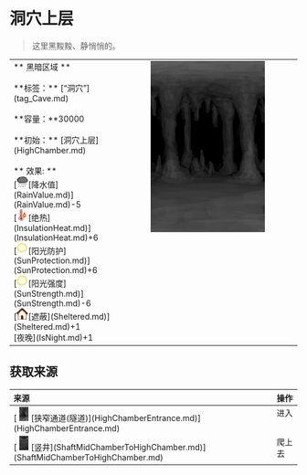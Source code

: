 # 洞穴上层  
> 这里黑黢黢、静悄悄的。  
  
<table class="table table-bordered" data-toggle="table" ><tbody><tr ><td  style="width:80%;text-align:left;vertical-align:top;"  >** 黑暗区域 **<br><br>**标签：**	[“洞穴”](tag_Cave.md)<br><br>**容量：**30000<br><br>**初始：**	[洞穴上层](HighChamber.md)<br><br>** 效果: **<br>[<div style="width:20px;display:inline-block;text-align:center"><img decoding="async" src="../wiki/Sprite/RainLight.png" href="a.md" style="max-width:20px;max-height:20px;"></div>[降水值](RainValue.md)](RainValue.md)-5<br>[<div style="width:20px;display:inline-block;text-align:center"><img decoding="async" src="../wiki/Sprite/Hot.png" href="a.md" style="max-width:20px;max-height:20px;"></div>[绝热](InsulationHeat.md)](InsulationHeat.md)+6<br>[<div style="width:20px;display:inline-block;text-align:center"><img decoding="async" src="../wiki/Sprite/SunIcon.png" href="a.md" style="max-width:20px;max-height:20px;"></div>[阳光防护](SunProtection.md)](SunProtection.md)+6<br>[<div style="width:20px;display:inline-block;text-align:center"><img decoding="async" src="../wiki/Sprite/SunIcon.png" href="a.md" style="max-width:20px;max-height:20px;"></div>[阳光强度](SunStrength.md)](SunStrength.md)-6<br>[<div style="width:20px;display:inline-block;text-align:center"><img decoding="async" src="../wiki/Sprite/Comfort.png" href="a.md" style="max-width:20px;max-height:20px;"></div>[遮蔽](Sheltered.md)](Sheltered.md)+1<br>[夜晚](IsNight.md)+1</td><td  style="width:20%;text-align:left;vertical-align:top;"  ><div style="width:300px;display:inline-block;text-align:center"><img decoding="async" src="../wiki/Sprite/CaveChamber.png" href="a.md" style="max-width:300px;max-height:300px;"></div></td></tr></tbody></tbody></table>  
  
## 获取来源  
<table class="table table-bordered" data-toggle="table" ><thead><tr ><th  style="text-align:left;vertical-align:top;"  >来源</th><th  style="text-align:left;vertical-align:top;"  >操作</th></tr></thead><tr ><td  style="text-align:left;vertical-align:top;"  >[<div style="width:25px;display:inline-block;text-align:center"><img decoding="async" src="../wiki/Sprite/CaveEntrance.png" href="a.md" style="max-width:25px;max-height:25px;"></div>[狭窄通道(隧道)](HighChamberEntrance.md)](HighChamberEntrance.md)</td><td  style="text-align:left;vertical-align:top;"  >进入</td></tr><tr ><td  style="text-align:left;vertical-align:top;"  >[<div style="width:25px;display:inline-block;text-align:center"><img decoding="async" src="../wiki/Sprite/ShaftUp.png" href="a.md" style="max-width:25px;max-height:25px;"></div>[竖井](ShaftMidChamberToHighChamber.md)](ShaftMidChamberToHighChamber.md)</td><td  style="text-align:left;vertical-align:top;"  >爬上去</td></tr></tbody></table>  
  


<script>document.title="洞穴上层 - 卡牌生存百科 Card Survival Wiki";</script>